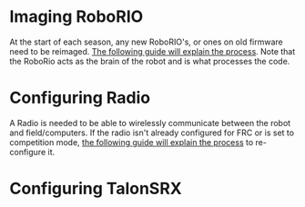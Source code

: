 # Imaging RoboRIO
At the start of each season, any new RoboRIO's, or ones on old firmware need to be reimaged.
[The following guide will explain the process](https://wpilib.screenstepslive.com/s/currentCS/m/getting_started/l/144984-imaging-your-roborio). Note that the RoboRio acts as the brain of the robot and is what processes the code.

# Configuring Radio
A Radio is needed to be able to wirelessly communicate between the robot and field/computers. If the radio isn't already configured for FRC or is set to competition mode, [the following guide will explain the process](https://wpilib.screenstepslive.com/s/4485/m/13503/l/144986-programming-your-radio-for-home-use) to re-configure it.

# Configuring TalonSRX